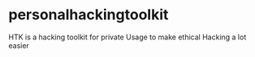 # personalhackingtoolkit
HTK is a hacking toolkit for private Usage to make ethical Hacking a lot easier
